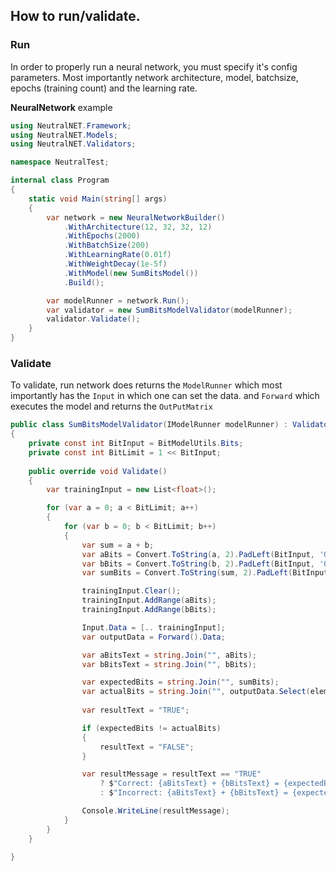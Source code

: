 ## How to run/validate.

### Run
In order to properly run a neural network, you must specify it's config parameters.
Most importantly network architecture, model, batchsize, epochs (training count) and the learning rate.

**NeuralNetwork** example

```cs
using NeutralNET.Framework;
using NeutralNET.Models;
using NeutralNET.Validators;

namespace NeutralTest;

internal class Program
{
    static void Main(string[] args)
    {
        var network = new NeuralNetworkBuilder()
            .WithArchitecture(12, 32, 32, 12)
            .WithEpochs(2000)
            .WithBatchSize(200)
            .WithLearningRate(0.01f)
            .WithWeightDecay(1e-5f)
            .WithModel(new SumBitsModel())
            .Build();

        var modelRunner = network.Run();
        var validator = new SumBitsModelValidator(modelRunner);
        validator.Validate();
    }
}

```

### Validate 
To validate, run network does returns the `ModelRunner` which most importantly has the `Input` in which one can set the data.
and `Forward` which executes the model and returns the `OutPutMatrix`

```cs
public class SumBitsModelValidator(IModelRunner modelRunner) : Validator(modelRunner)
{
    private const int BitInput = BitModelUtils.Bits;
    private const int BitLimit = 1 << BitInput;
    
    public override void Validate()
    {
        var trainingInput = new List<float>();

        for (var a = 0; a < BitLimit; a++)
        {
            for (var b = 0; b < BitLimit; b++)
            {
                var sum = a + b;
                var aBits = Convert.ToString(a, 2).PadLeft(BitInput, '0').Select(x => x == '1' ? 1f : 0f);
                var bBits = Convert.ToString(b, 2).PadLeft(BitInput, '0').Select(x => x == '1' ? 1f : 0f);
                var sumBits = Convert.ToString(sum, 2).PadLeft(BitInput * 2, '0').Select(x => x == '1' ? 1f : 0f).ToArray();

                trainingInput.Clear();
                trainingInput.AddRange(aBits);
                trainingInput.AddRange(bBits);

                Input.Data = [.. trainingInput];
                var outputData = Forward().Data;

                var aBitsText = string.Join("", aBits);
                var bBitsText = string.Join("", bBits);

                var expectedBits = string.Join("", sumBits);
                var actualBits = string.Join("", outputData.Select(element => element > 0.8f ? '1' : '0'));
                
                var resultText = "TRUE";

                if (expectedBits != actualBits)
                {
                    resultText = "FALSE";
                }

                var resultMessage = resultText == "TRUE"
                    ? $"Correct: {aBitsText} + {bBitsText} = {expectedBits}, Predicted: {actualBits}"
                    : $"Incorrect: {aBitsText} + {bBitsText} = {expectedBits}, Predicted: {actualBits}";

                Console.WriteLine(resultMessage);
            }
        }
    }
   
}
```
